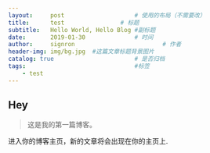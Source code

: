 ```yaml
---
layout:     post   				    # 使用的布局（不需要改）
title:      test 				# 标题 
subtitle:   Hello World, Hello Blog #副标题
date:       2019-01-30 				# 时间
author:     signron 						# 作者
header-img: img/bg.jpg 	#这篇文章标题背景图片
catalog: true 						# 是否归档
tags:								#标签
    - test
---
```


## Hey
>这是我的第一篇博客。

进入你的博客主页，新的文章将会出现在你的主页上.
